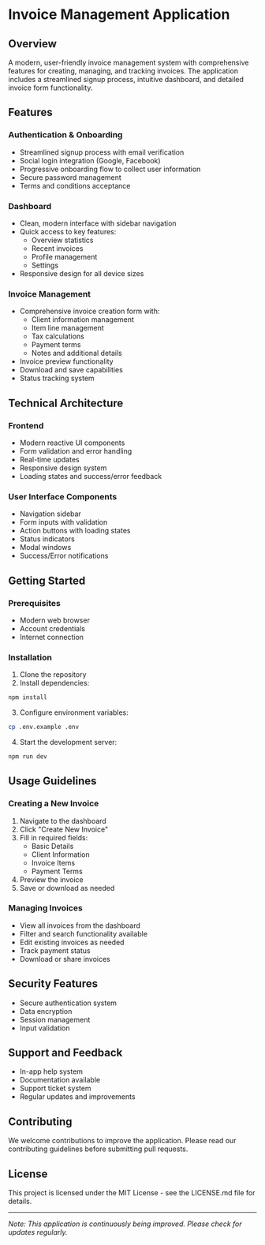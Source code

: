 # Invoice Management Application

## Overview
A modern, user-friendly invoice management system with comprehensive features for creating, managing, and tracking invoices. The application includes a streamlined signup process, intuitive dashboard, and detailed invoice form functionality.

## Features

### Authentication & Onboarding
- Streamlined signup process with email verification
- Social login integration (Google, Facebook)
- Progressive onboarding flow to collect user information
- Secure password management
- Terms and conditions acceptance

### Dashboard
- Clean, modern interface with sidebar navigation
- Quick access to key features:
  - Overview statistics
  - Recent invoices
  - Profile management
  - Settings
- Responsive design for all device sizes

### Invoice Management
- Comprehensive invoice creation form with:
  - Client information management
  - Item line management
  - Tax calculations
  - Payment terms
  - Notes and additional details
- Invoice preview functionality
- Download and save capabilities
- Status tracking system

## Technical Architecture

### Frontend
- Modern reactive UI components
- Form validation and error handling
- Real-time updates
- Responsive design system
- Loading states and success/error feedback

### User Interface Components
- Navigation sidebar
- Form inputs with validation
- Action buttons with loading states
- Status indicators
- Modal windows
- Success/Error notifications

## Getting Started

### Prerequisites
- Modern web browser
- Account credentials
- Internet connection

### Installation
1. Clone the repository
2. Install dependencies:
```bash
npm install
```
3. Configure environment variables:
```bash
cp .env.example .env
```
4. Start the development server:
```bash
npm run dev
```

## Usage Guidelines

### Creating a New Invoice
1. Navigate to the dashboard
2. Click "Create New Invoice"
3. Fill in required fields:
   - Basic Details
   - Client Information
   - Invoice Items
   - Payment Terms
4. Preview the invoice
5. Save or download as needed

### Managing Invoices
- View all invoices from the dashboard
- Filter and search functionality available
- Edit existing invoices as needed
- Track payment status
- Download or share invoices

## Security Features
- Secure authentication system
- Data encryption
- Session management
- Input validation

## Support and Feedback
- In-app help system
- Documentation available
- Support ticket system
- Regular updates and improvements

## Contributing
We welcome contributions to improve the application. Please read our contributing guidelines before submitting pull requests.

## License
This project is licensed under the MIT License - see the LICENSE.md file for details.

---

*Note: This application is continuously being improved. Please check for updates regularly.*

